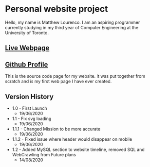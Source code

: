 # Personal website project
Hello, my name is Matthew Lourenco.
I am an aspiring programmer currently studying in my third year of Computer Engineering at the University of Toronto.

## [Live Webpage](http://individual.utoronto.ca/MattLourenco)
## [Github Profile](https://github.com/mattlourenco27)

This is the source code page for my website. It was put together from scratch and is my first web page I have ever created.

## Version History

* 1.0 - First Launch
  * 19/06/2020
* 1.1 - Fix svg loading
  * 19/06/2020
* 1.1.1 - Changed Mission to be more accurate
  * 19/06/2020
* 1.1.2 - Fixed issue where header would disappear on mobile
  * 19/06/2020
* 1.2 - Added MySQL section to website timeline, removed SQL and WebCrawling from Future plans
  * 14/08/2020
